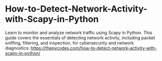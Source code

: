 # How-to-Detect-Network-Activity-with-Scapy-in-Python
Learn to monitor and analyze network traffic using Scapy in Python. This guide covers the essentials of detecting network activity, including packet sniffing, filtering, and inspection, for cybersecurity and network diagnostics:
https://thepycodes.com/how-to-detect-network-activity-with-scapy-in-python/
